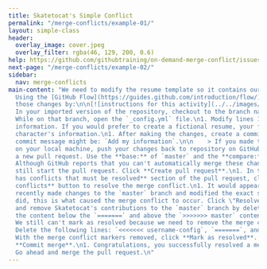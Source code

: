 ```yaml
---
title: Skatetocat's Simple Conflict
permalink: "/merge-conflicts/example-01/"
layout: simple-class
header:
  overlay_image: cover.jpeg
  overlay_filter: rgba(46, 129, 200, 0.6)
help: https://github.com/githubtraining/on-demand-merge-conflict/issues/new?title=I%20need%20help&body=Describe%20what%20you%20need%20help%20with%20here.&labels=Help%20Wanted
next-page: "/merge-conflicts/example-02/"
sidebar:
  nav: merge-conflicts
main-content: "We need to modify the resume template so it contains our information.
  Using the [GitHub Flow](https://guides.github.com/introduction/flow/), we can make
  those changes by:\n\n[![instructions for this activity](../../images/gifs/merge-conflict/username-config.gif)](../../images/gifs/merge-conflict/username-config.gif)\n\n1.
  In your imported version of the repository, checkout to the branch named: `username-config`.\n1.
  While on that branch, open the `_config.yml` file.\n1. Modify lines 12-19 with your
  information. If you would prefer to create a fictional resume, your favorite fictional
  character's information.\n1. After making the changes, create a commit, an example
  commit message might be: `Add my information`.\n\n    > If you made the changes
  on your local machine, push your changes back to repository on GitHub.\n\n1. Create
  a new pull request. Use the **base:** of `master` and the **compare:** of `username-config`.\n1.
  Although GitHub reports that you can't automatically merge these changes, you can
  still start the pull request. Click **Create pull request**.\n1. In the **This branch
  has conflicts that must be resolved** section of the pull request, click the **Resolve
  conflicts** button to resolve the merge conflict.\n1. It would appear that Skatetocat
  recently made changes to the `master` branch and modified the exact same line you
  did, this is what caused the merge conflict to occur. Click \"Resolve conflicts\",
  and remove Skatetocat's contributions to the `master` branch by deleting all of
  the content below the `=======` and above the `>>>>>>> master` content.\n\n    ![Skatetocat](https://octodex.github.com/images/skatetocat.png)\n\n1.
  We still can't mark as resolved because we need to remove the merge conflict markers.
  Delete the following lines: `<<<<<<< username-config`, `=======`, and `>>>>>>> master`.\n1.
  With the merge conflict markers removed, click **Mark as resolved**. \n1. Click
  **Commit merge**.\n1. Congratulations, you successfully resolved a merge conflict!
  Go ahead and merge the pull request.\n"
---
```


